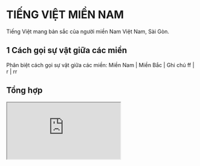 # TIẾNG VIỆT MIỀN NAM

Tiếng Việt mang bản sắc của người miền Nam Việt Nam, Sài Gòn.

## 1  Cách gọi sự vật giữa các miền
Phân biệt cách gọi sự vật giữa các miền:
Miền Nam | Miền Bắc | Ghi chú
ff | r | rr


## Tổng hợp
<iframe src="https://docs.google.com/document/d/e/2PACX-1vRhkkJla1lwkgKiZrZe0lE2nev36tp-jBfm7onWl3GwymQl4_Lq2RdlgL9C6ugfM6a9lp4pvOvpXBP-/pub?embedded=true"></iframe>
